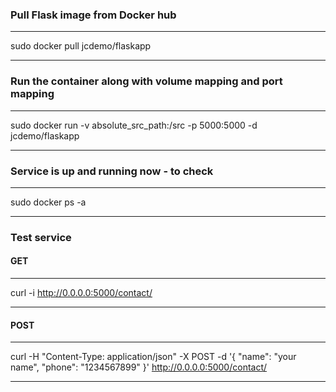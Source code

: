 ### Pull Flask image from Docker hub
**********************************
sudo docker pull jcdemo/flaskapp
**********************************
### Run the container along with volume mapping and port mapping
***********************************************************
sudo docker run -v absolute_src_path:/src -p 5000:5000 -d jcdemo/flaskapp
***********************************************************
### Service is up and running now - to check
******************
sudo docker ps -a
******************
### Test service
#### GET
*****************************
curl -i http://0.0.0.0:5000/contact/<id>
*****************************
#### POST
******************************
curl -H "Content-Type: application/json" -X POST -d '{ "name": "your name", "phone": "1234567899" }' http://0.0.0.0:5000/contact/

*****************************

